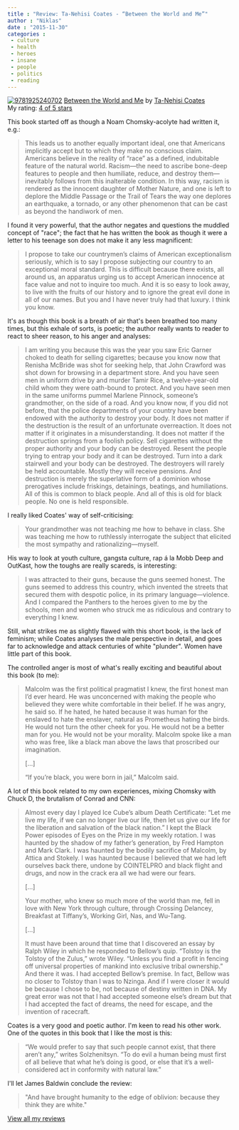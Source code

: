 ```yaml
---
title : "Review: Ta-Nehisi Coates - “Between the World and Me”"
author : "Niklas"
date : "2015-11-30"
categories : 
 - culture
 - health
 - heroes
 - insane
 - people
 - politics
 - reading
---
```


[![9781925240702](https://niklasblog.com/wp-content/9781925240702.jpg)](https://niklasblog.com/wp-content/9781925240702.jpg) [Between the World and Me](http://www.goodreads.com/book/show/25489625) by [Ta-Nehisi Coates](http://www.goodreads.com/author/show/1214964)  
My rating: [4 of 5 stars](http://www.goodreads.com/review/show/1455440673)  
  
This book started off as though a Noam Chomsky-acolyte had written it, e.g.:  
  

> This leads us to another equally important ideal, one that Americans implicitly accept but to which they make no conscious claim. Americans believe in the reality of “race” as a defined, indubitable feature of the natural world. Racism—the need to ascribe bone-deep features to people and then humiliate, reduce, and destroy them—inevitably follows from this inalterable condition. In this way, racism is rendered as the innocent daughter of Mother Nature, and one is left to deplore the Middle Passage or the Trail of Tears the way one deplores an earthquake, a tornado, or any other phenomenon that can be cast as beyond the handiwork of men.

  
  
I found it very powerful, that the author negates and questions the muddled concept of "race"; the fact that he has written the book as though it were a letter to his teenage son does not make it any less magnificent:  
  

> I propose to take our countrymen’s claims of American exceptionalism seriously, which is to say I propose subjecting our country to an exceptional moral standard. This is difficult because there exists, all around us, an apparatus urging us to accept American innocence at face value and not to inquire too much. And it is so easy to look away, to live with the fruits of our history and to ignore the great evil done in all of our names. But you and I have never truly had that luxury. I think you know.

  
  
It's as though this book is a breath of air that's been breathed too many times, but this exhale of sorts, is poetic; the author really wants to reader to react to sheer reason, to his anger and analyses:  
  

> I am writing you because this was the year you saw Eric Garner choked to death for selling cigarettes; because you know now that Renisha McBride was shot for seeking help, that John Crawford was shot down for browsing in a department store. And you have seen men in uniform drive by and murder Tamir Rice, a twelve-year-old child whom they were oath-bound to protect. And you have seen men in the same uniforms pummel Marlene Pinnock, someone’s grandmother, on the side of a road. And you know now, if you did not before, that the police departments of your country have been endowed with the authority to destroy your body. It does not matter if the destruction is the result of an unfortunate overreaction. It does not matter if it originates in a misunderstanding. It does not matter if the destruction springs from a foolish policy. Sell cigarettes without the proper authority and your body can be destroyed. Resent the people trying to entrap your body and it can be destroyed. Turn into a dark stairwell and your body can be destroyed. The destroyers will rarely be held accountable. Mostly they will receive pensions. And destruction is merely the superlative form of a dominion whose prerogatives include friskings, detainings, beatings, and humiliations. All of this is common to black people. And all of this is old for black people. No one is held responsible.

  
  
I really liked Coates' way of self-criticising:  
  

> Your grandmother was not teaching me how to behave in class. She was teaching me how to ruthlessly interrogate the subject that elicited the most sympathy and rationalizing—myself.

  
  
His way to look at youth culture, gangsta culture, rap á la Mobb Deep and OutKast, how the toughs are really scareds, is interesting:  
  

> I was attracted to their guns, because the guns seemed honest. The guns seemed to address this country, which invented the streets that secured them with despotic police, in its primary language—violence. And I compared the Panthers to the heroes given to me by the schools, men and women who struck me as ridiculous and contrary to everything I knew.

  
  
Still, what strikes me as slightly flawed with this short book, is the lack of feminism; while Coates analyses the male perspective in detail, and goes far to acknowledge and attack centuries of white "plunder". Women have little part of this book.  
  
The controlled anger is most of what's really exciting and beautiful about this book (to me):  
  

> Malcolm was the first political pragmatist I knew, the first honest man I’d ever heard. He was unconcerned with making the people who believed they were white comfortable in their belief. If he was angry, he said so. If he hated, he hated because it was human for the enslaved to hate the enslaver, natural as Prometheus hating the birds. He would not turn the other cheek for you. He would not be a better man for you. He would not be your morality. Malcolm spoke like a man who was free, like a black man above the laws that proscribed our imagination.  
>   
> \[...\]  
>   
> “If you’re black, you were born in jail,” Malcolm said.

  
  
A lot of this book related to my own experiences, mixing Chomsky with Chuck D, the brutalism of Conrad and CNN:  
  

> Almost every day I played Ice Cube’s album Death Certificate: “Let me live my life, if we can no longer live our life, then let us give our life for the liberation and salvation of the black nation.” I kept the Black Power episodes of Eyes on the Prize in my weekly rotation. I was haunted by the shadow of my father’s generation, by Fred Hampton and Mark Clark. I was haunted by the bodily sacrifice of Malcolm, by Attica and Stokely. I was haunted because I believed that we had left ourselves back there, undone by COINTELPRO and black flight and drugs, and now in the crack era all we had were our fears.  
>   
> \[...\]  
>   
> Your mother, who knew so much more of the world than me, fell in love with New York through culture, through Crossing Delancey, Breakfast at Tiffany’s, Working Girl, Nas, and Wu-Tang.  
>   
> \[...\]  
>   
> It must have been around that time that I discovered an essay by Ralph Wiley in which he responded to Bellow’s quip. “Tolstoy is the Tolstoy of the Zulus,” wrote Wiley. “Unless you find a profit in fencing off universal properties of mankind into exclusive tribal ownership.” And there it was. I had accepted Bellow’s premise. In fact, Bellow was no closer to Tolstoy than I was to Nzinga. And if I were closer it would be because I chose to be, not because of destiny written in DNA. My great error was not that I had accepted someone else’s dream but that I had accepted the fact of dreams, the need for escape, and the invention of racecraft.

  
  
Coates is a very good and poetic author. I'm keen to read his other work. One of the quotes in this book that I like the most is this:  
  

> “We would prefer to say that such people cannot exist, that there aren’t any,” writes Solzhenitsyn. “To do evil a human being must first of all believe that what he’s doing is good, or else that it’s a well-considered act in conformity with natural law.”

  
  
I'll let James Baldwin conclude the review:  
  

> "And have brought humanity to the edge of oblivion: because they think they are white."

  
  
[View all my reviews](http://www.goodreads.com/review/show/1455440673)
